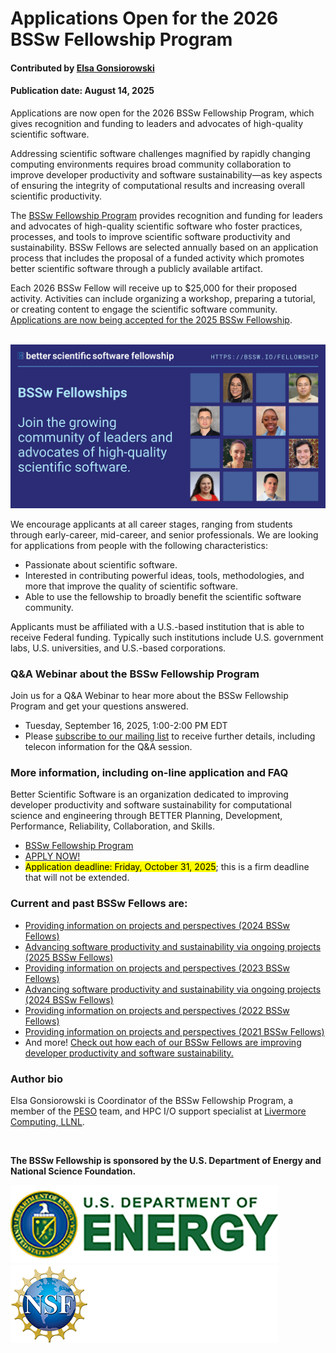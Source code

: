 # Applications Open for the 2026 BSSw Fellowship Program

#### Contributed by [Elsa Gonsiorowski](https://github.com/gonsie "Elsa Gonsiorowski's GitHub Profile")

#### Publication date: August 14, 2025

Applications are now open for the 2026 BSSw Fellowship Program, which gives recognition and funding to leaders and advocates of high-quality scientific software.

Addressing scientific software challenges magnified by rapidly changing computing environments requires broad community collaboration to improve developer productivity and software sustainability—as key aspects of ensuring the integrity of computational results and increasing overall scientific productivity.

The [BSSw Fellowship Program](https://bssw.io/fellowship) provides recognition and funding for leaders and advocates of high-quality scientific software who foster practices, processes, and tools to improve scientific software productivity and sustainability.
BSSw Fellows are selected annually based on an application process that includes the proposal of a funded activity which promotes better scientific software through a publicly available artifact.
<!-- We select at least three Fellows per year and honorable mentions as appropriate. -->
Each 2026 BSSw Fellow will receive up to $25,000 for their proposed activity.
Activities can include organizing a workshop, preparing a tutorial, or creating content to engage the scientific software community.
[Applications are now being accepted for the 2025 BSSw Fellowship](https://bssw.io/pages/apply-for-the-bssw-fellowship-program).

<br>

<img src='../../images/OG_2508_BSSwFellowships.png'/>

<br>


We encourage applicants at all career stages, ranging from students through early-career, mid-career, and senior professionals.
We are looking for applications from people with the following characteristics:

* Passionate about scientific software.
* Interested in contributing powerful ideas, tools, methodologies, and more that improve the quality of scientific software.
* Able to use the fellowship to broadly benefit the scientific software community.

Applicants must be affiliated with a U.S.-based institution that is able to receive Federal funding.  Typically such institutions include U.S. government labs, U.S. universities, and U.S.-based corporations.

### Q&A Webinar about the BSSw Fellowship Program

Join us for a Q&A Webinar to hear more about the BSSw Fellowship Program and get your questions answered.
- Tuesday, September 16, 2025, 1:00-2:00 PM EDT
- Please [subscribe to our mailing list](https://bssw.io/pages/receive-our-email-digest) to receive further details, including telecon information for the Q&A session.

### More information, including on-line application and FAQ

Better Scientific Software is an organization dedicated to improving developer productivity and software sustainability for computational science and engineering through BETTER Planning, Development, Performance, Reliability, Collaboration, and Skills.

- [BSSw Fellowship Program](https://bssw.io/fellowship)
- [APPLY NOW!](https://bssw.io/pages/apply-for-the-bssw-fellowship-program)
- <mark>Application deadline: Friday, October 31, 2025</mark>; this is a firm deadline that will not be extended.

### Current and past BSSw Fellows are:

- [Providing information on projects and perspectives (2024 BSSw Fellows)](https://bssw.io/blog_posts/2024-bssw-fellows-projects-and-perspectives)
- [Advancing software productivity and sustainability via ongoing projects (2025 BSSw Fellows)](https://bssw.io/blog_posts/introducing-the-2025-bssw-fellows)
- [Providing information on projects and perspectives (2023 BSSw Fellows)](https://bssw.io/blog_posts/2023-bssw-fellows-projects-and-perspectives)
- [Advancing software productivity and sustainability via ongoing projects (2024 BSSw Fellows)](https://bssw.io/blog_posts/introducing-the-2024-bssw-fellows)
- [Providing information on projects and perspectives (2022 BSSw Fellows)](https://bssw.io/blog_posts/2022-bssw-fellows-projects-and-perspectives)
- [Providing information on projects and perspectives (2021 BSSw Fellows)](https://bssw.io/blog_posts/2021-bssw-fellows-projects-and-perspectives)
- And more!  [Check out how each of our BSSw Fellows are improving developer productivity and software sustainability.](https://bssw.io/pages/meet-our-fellows)

<!-- OLD LINKS -->
<!-- - [Advancing software productivity and sustainability via ongoing projects (2023 BSSw Fellows)](https://bssw.io/blog_posts/introducing-the-2023-bssw-fellows) -->
<!-- - [Providing information on projects and perspectives (2020 BSSw Fellows)](https://bssw.io/blog_posts/2020-bssw-fellows-projects-and-perspectives) -->
<!-- - [Guiding developers through each stage of the scientific software lifecycle (2019 BSSw Fellows)](https://bssw.io/blog_posts/2019-bssw-fellows-guide-developers-through-each-stage-of-the-scientific-software-lifecycle) -->
<!-- - [Tackling scientific productivity challenges (2018 BSSw Fellows)](https://bssw.io/blog_posts/2018-bssw-fellows-tackle-scientific-productivity-challenges) -->


### Author bio
Elsa Gonsiorowski is Coordinator of the BSSw Fellowship Program, a member of the [PESO](https://pesoproject.org) team, and HPC I/O support specialist at [Livermore Computing, LLNL](https://hpc.llnl.gov/about-us).

<br>

**The BSSw Fellowship is sponsored by the U.S. Department of Energy and National Science Foundation.**

<div class='fellow'>
<div class='img_div'>
  <img src='../../images/Logo_DOE_Unofficial_Sm.png' class='logo' />
</div>

<div class='img_div'>
  <img src='../../images/Logo_NSF_4ColorB_Sm.png' class='logo' />
</div>
</div>

<!---
Publish: yes
Track: bssw fellowship
Pinned: no
Topics: Funding sources and programs, projects and organizations
OpenGraph image: OG_2408_BSSwFellowships.png
--->
